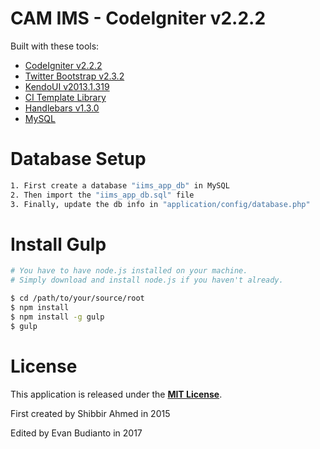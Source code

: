 # CAM IMS - CodeIgniter v2.2.2

Built with these tools:

* [CodeIgniter v2.2.2](http://www.codeigniter.com/)
* [Twitter Bootstrap v2.3.2](http://getbootstrap.com/2.3.2/)
* [KendoUI v2013.1.319](http://www.kendoui.com/)
* [CI Template Library](http://williamsconcepts.com/ci/codeigniter/libraries/template/)
* [Handlebars v1.3.0](http://handlebarsjs.com/)
* [MySQL](http://www.mysql.com/)

Database Setup
==============

```bash
1. First create a database "iims_app_db" in MySQL
2. Then import the "iims_app_db.sql" file
3. Finally, update the db info in "application/config/database.php"
```

Install Gulp
============

```bash
# You have to have node.js installed on your machine.
# Simply download and install node.js if you haven't already.

$ cd /path/to/your/source/root
$ npm install
$ npm install -g gulp
$ gulp
```

License
=======
This application is released under the [**MIT License**](http://www.opensource.org/licenses/MIT).

First created by Shibbir Ahmed in 2015

Edited by Evan Budianto in 2017

